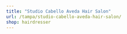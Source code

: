 ```yaml
---
title: "Studio Cabello Aveda Hair Salon"
url: /tampa/studio-cabello-aveda-hair-salon/
shop: hairdresser
---
```

